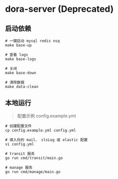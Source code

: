 # dora-server (Deprecated)
## 启动依赖
```shell
# 一键启动 mysql redis nsq  
make base-up

# 查看 logs
make base-logs

# 关闭
make base-down

# 清除数据
make data-clean
```

## 本地运行
> 配置示例 config.example.yml
```shell
# 创建配置文件
cp config.example.yml config.yml

# 填入你的 mail、 slsLog 或 elastic 配置
vi config.yml
```
```shell
# transit 服务
go run cmd/transit/main.go

# manage 服务
go run cmd/manage/main.go
```

